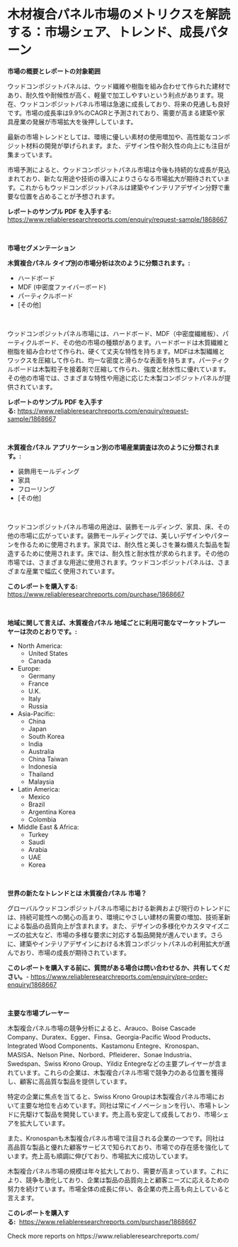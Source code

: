 <p><h1>木材複合パネル市場のメトリクスを解読する：市場シェア、トレンド、成長パターン</h1></p><p><strong>市場の概要とレポートの対象範囲</strong></p>
<p><p>ウッドコンポジットパネルは、ウッド繊維や樹脂を組み合わせて作られた建材であり、耐久性や耐候性が高く、軽量で加工しやすいという利点があります。現在、ウッドコンポジットパネル市場は急速に成長しており、将来の見通しも良好です。市場の成長率は9.9%のCAGRと予測されており、需要が高まる建築や家具産業の発展が市場拡大を後押ししています。</p><p>最新の市場トレンドとしては、環境に優しい素材の使用増加や、高性能なコンポジット材料の開発が挙げられます。また、デザイン性や耐久性の向上にも注目が集まっています。</p><p>市場予測によると、ウッドコンポジットパネル市場は今後も持続的な成長が見込まれており、新たな用途や技術の導入によりさらなる市場拡大が期待されています。これからもウッドコンポジットパネルは建築やインテリアデザイン分野で重要な位置を占めることが予想されます。</p></p>
<p><strong>レポートのサンプル PDF を入手する:</strong> <a href="https://www.reliableresearchreports.com/enquiry/request-sample/1868667">https://www.reliableresearchreports.com/enquiry/request-sample/1868667</a></p>
<p>&nbsp;</p>
<p><strong>市場セグメンテーション</strong></p>
<p><strong>木質複合パネル タイプ別の市場分析は次のように分類されます。:</strong></p>
<p><ul><li>ハードボード</li><li>MDF (中密度ファイバーボード)</li><li>パーティクルボード</li><li>[その他]</li></ul></p>
<p>&nbsp;</p>
<p><p>ウッドコンポジットパネル市場には、ハードボード、MDF（中密度繊維板）、パーティクルボード、その他の市場の種類があります。ハードボードは木質繊維と樹脂を組み合わせて作られ、硬くて丈夫な特性を持ちます。MDFは木製繊維とワックスを圧縮して作られ、均一な密度と滑らかな表面を持ちます。パーティクルボードは木製粒子を接着剤で圧縮して作られ、強度と耐水性に優れています。その他の市場では、さまざまな特性や用途に応じた木製コンポジットパネルが提供されています。</p></p>
<p><strong>レポートのサンプル PDF を入手する:</strong>&nbsp;<a href="https://www.reliableresearchreports.com/enquiry/request-sample/1868667">https://www.reliableresearchreports.com/enquiry/request-sample/1868667</a></p>
<p>&nbsp;</p>
<p><strong> 木質複合パネル アプリケーション別の市場産業調査は次のように分類されます。:</strong></p>
<p><ul><li>装飾用モールディング</li><li>家具</li><li>フローリング</li><li>[その他]</li></ul></p>
<p>&nbsp;</p>
<p><p>ウッドコンポジットパネル市場の用途は、装飾モールディング、家具、床、その他の市場に広がっています。装飾モールディングでは、美しいデザインやパターンを作るために使用されます。家具では、耐久性と美しさを兼ね備えた製品を製造するために使用されます。床では、耐久性と耐水性が求められます。その他の市場では、さまざまな用途に使用されます。ウッドコンポジットパネルは、さまざまな産業で幅広く使用されています。</p></p>
<p><strong>このレポートを購入する:</strong>&nbsp; <a href="https://www.reliableresearchreports.com/purchase/1868667">https://www.reliableresearchreports.com/purchase/1868667</a></p>
<p>&nbsp;</p>
<p><strong>地域に関して言えば、木質複合パネル 地域ごとに利用可能なマーケットプレーヤーは次のとおりです。:</strong></p>
<p><ul>
    <li>
        North America:
        <ul>
            <li>United States</li>
            <li>Canada</li>
        </ul>
    </li>
    <li>
        Europe:
        <ul>
            <li>Germany</li>
            <li>France</li>
            <li>U.K.</li>
            <li>Italy</li>
            <li>Russia</li>
        </ul>
    </li>
    <li>
        Asia-Pacific:
        <ul>
            <li>China</li>
            <li>Japan</li>
            <li>South Korea</li>
            <li>India</li>
            <li>Australia</li>
            <li>China Taiwan</li>
            <li>Indonesia</li>
            <li>Thailand</li>
            <li>Malaysia</li>
        </ul>
    </li>
    <li>
        Latin America:
        <ul>
            <li>Mexico</li>
            <li>Brazil</li>
            <li>Argentina Korea</li>
            <li>Colombia</li>
        </ul>
    </li>
    <li>
        Middle East & Africa:
        <ul>
            <li>Turkey</li>
            <li>Saudi</li>
            <li>Arabia</li>
            <li>UAE</li>
            <li>Korea</li>
        </ul>
    </li>
    </ul></p>
<p>&nbsp;</p>
<p><strong>世界の新たなトレンドとは 木質複合パネル 市場？</strong></p>
<p><p>グローバルウッドコンポジットパネル市場における新興および現行のトレンドには、持続可能性への関心の高まり、環境にやさしい建材の需要の増加、技術革新による製品の品質向上が含まれます。また、デザインの多様化やカスタマイズニーズの拡大など、市場の多様な要求に対応する製品開発が進んでいます。さらに、建築やインテリアデザインにおける木質コンポジットパネルの利用拡大が進んでおり、市場の成長が期待されています。</p></p>
<p><strong>このレポートを購入する前に、質問がある場合は問い合わせるか、共有してください。</strong>- <a href="https://www.reliableresearchreports.com/enquiry/pre-order-enquiry/1868667">https://www.reliableresearchreports.com/enquiry/pre-order-enquiry/1868667</a></p>
<p>&nbsp;</p>
<p><strong>主要な市場プレーヤー</strong></p>
<p><p>木製複合パネル市場の競争分析によると、Arauco、Boise Cascade Company、Duratex、Egger、Finsa、Georgia-Pacific Wood Products、Integrated Wood Components、Kastamonu Entegre、Kronospan、MASISA、Nelson Pine、Norbord、Pfleiderer、Sonae Industria、Swedspan、Swiss Krono Group、Yildiz Entegreなどの主要プレイヤーが含まれています。これらの企業は、木製複合パネル市場で競争力のある位置を獲得し、顧客に高品質な製品を提供しています。</p><p>特定の企業に焦点を当てると、Swiss Krono Groupは木製複合パネル市場において主要な地位を占めています。同社は常にイノベーションを行い、市場トレンドに先駆けて製品を開発しています。売上高も安定して成長しており、市場シェアを拡大しています。</p><p>また、Kronospanも木製複合パネル市場で注目される企業の一つです。同社は高品質な製品と優れた顧客サービスで知られており、市場での存在感を強化しています。売上高も順調に伸びており、市場拡大に成功しています。</p><p>木製複合パネル市場の規模は年々拡大しており、需要が高まっています。これにより、競争も激化しており、企業は製品の品質向上と顧客ニーズに応えるための努力を続けています。市場全体の成長に伴い、各企業の売上高も向上していると言えます。</p></p>
<p><strong>このレポートを購入する:</strong>&nbsp;&nbsp;<a href="https://www.reliableresearchreports.com/purchase/1868667">https://www.reliableresearchreports.com/purchase/1868667</a></p>
<p>Check more reports on https://www.reliableresearchreports.com/</p>